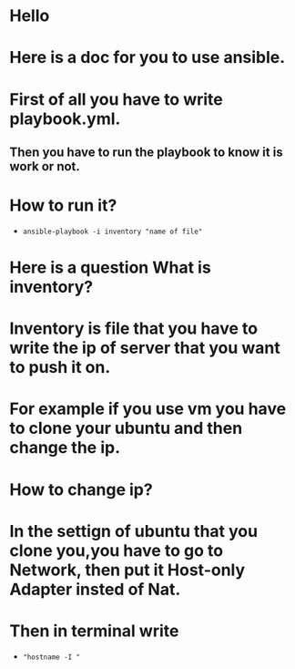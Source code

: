 # Hello 
# Here is a doc for you to use ansible. 
# First of all you have to write playbook.yml.
## Then you have to run the playbook to know it is work or not.
# How to run it?
- `ansible-playbook -i inventory "name of file"` 
# Here is a question What is inventory?
# Inventory is file that you have to write the ip of server that you want to push it on.
# For example if you use vm you have to clone your ubuntu and then change the ip.
# How to change ip?
# In the settign of ubuntu that you clone you,you have to go to Network, then put it Host-only Adapter insted of Nat.
# Then in terminal write 
- ` "hostname -I " `
